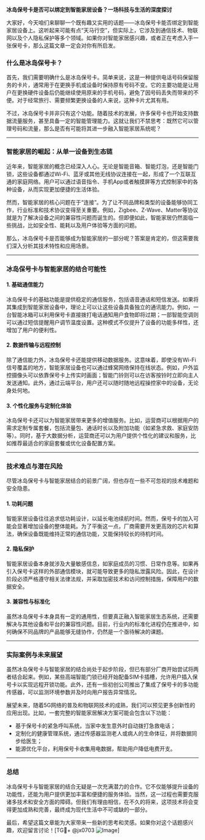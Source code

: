 **冰岛保号卡是否可以绑定到智能家居设备？一场科技与生活的深度探讨**

大家好，今天咱们来聊聊一个既有趣又实用的话题——冰岛保号卡能否绑定到智能家居设备上。这听起来可能有点“天马行空”，但实际上，它涉及到通信技术、物联网以及个人隐私保护等多个领域。如果你对智能家居感兴趣，或者正在考虑入手一张保号卡，那么这篇文章一定会对你有所启发。

### 什么是冰岛保号卡？

首先，我们需要明确什么是冰岛保号卡。简单来说，这是一种提供电话号码保留服务的卡片，通常用于在更换手机或设备时保持原有号码不变。它的主要功能是让用户在更换硬件设备后仍能继续使用原来的手机号码，避免了因号码丢失而带来的不便。对于经常旅行、需要频繁更换设备的人来说，这种卡片尤其有用。

不过，冰岛保号卡并非只有这个功能。随着技术的发展，许多保号卡也开始支持数据流量服务，甚至具备一定的智能管理能力。这就让我们不禁思考：既然它可以管理号码和流量，那么是否有可能将其进一步融入智能家居系统呢？

---

### 智能家居的崛起：从单一设备到生态链

近年来，智能家居的概念已经深入人心。无论是智能音箱、智能灯泡，还是智能门锁，这些设备都通过Wi-Fi、蓝牙或其他无线协议连接在一起，形成了一个互联互通的家庭网络。用户可以通过语音指令、手机App或者触摸屏等方式控制家中的各种设备，从而实现更加便捷的生活体验。

然而，智能家居的核心问题在于“连接”。为了让不同品牌和类型的设备能够协同工作，行业标准和技术协议变得至关重要。例如，Zigbee、Z-Wave、Matter等协议就是为了解决设备之间的兼容性问题而诞生的。但即便如此，智能家居仍然面临一些挑战，比如安全性、能耗以及用户体验等方面的问题。

那么，冰岛保号卡是否能够成为智能家居的一部分呢？答案是肯定的，但这需要我们深入分析其技术特性和应用场景。

---

### 冰岛保号卡与智能家居的结合可能性

#### 1. **基础通信能力**
冰岛保号卡的基础功能是提供稳定的通信服务，包括语音通话和短信发送。如果将其集成到智能家居设备中，理论上可以让这些设备具备独立的通讯能力。例如，一台智能冰箱可以利用保号卡直接拨打电话通知用户食物即将过期；一部智能空调则可以通过短信提醒用户调节温度设置。这种模式不仅提升了设备的功能多样性，还增加了用户的便利性。

#### 2. **数据传输与远程控制**
除了通信能力外，冰岛保号卡还能提供移动数据服务。这意味着，即使没有Wi-Fi信号覆盖的地方，智能家居设备也可以通过蜂窝网络保持在线状态。例如，户外监控摄像头可以依靠保号卡上传实时画面；智能门铃则可以在访客按铃时立即向主人发送通知。此外，通过云端平台，用户还可以随时随地远程操控家中的设备，无论身处何地。

#### 3. **个性化服务与定制化体验**
冰岛保号卡还可以为智能家居带来更多的增值服务。比如，运营商可以根据用户的需求定制专属套餐，包括流量包、通话时长以及附加功能（如紧急求救、家庭安防等）。同时，基于大数据分析，运营商还可以为用户提供个性化的建议和服务，比如推荐最适合的家庭套餐或优化设备配置方案。

---

### 技术难点与潜在风险

尽管冰岛保号卡与智能家居结合的前景广阔，但也存在一些不可忽视的技术难题和安全隐患。

#### 1. **功耗问题**
智能家居设备往往追求低功耗设计，以延长电池续航时间。然而，保号卡的加入可能会显著增加设备的整体能耗。为了平衡这一点，厂商需要开发更高效的芯片和算法，确保设备既能维持正常的通信功能，又能保持较长的待机时间。

#### 2. **隐私保护**
智能家居设备本身就涉及大量敏感信息，如家庭成员的习惯、日常作息等。如果再引入保号卡这样的外部通信模块，就可能导致更多的隐私泄露风险。因此，在设计阶段必须严格遵守相关法律法规，并采取加密技术和访问控制措施，保障用户的数据安全。

#### 3. **兼容性与标准化**
虽然冰岛保号卡本身具有一定的通用性，但要真正融入智能家居生态系统，还需要解决与其他设备和平台的兼容性问题。目前，行业内的标准化进程仍在推进中，如何确保不同品牌的产品能够无缝协作，仍然是一个亟待解决的课题。

---

### 实际案例与未来展望

虽然冰岛保号卡与智能家居的结合尚处于起步阶段，但已有部分厂商开始尝试将两者结合起来。例如，某些高端智能门锁已经开始配备SIM卡插槽，允许用户插入保号卡以实现远程开锁功能。此外，还有一些初创公司推出了集成了保号卡的多功能传感器，可以监测环境参数并及时向用户报告异常情况。

展望未来，随着5G网络的普及和物联网技术的成熟，我们可以预见更多创新性的应用出现。比如，一套完整的智能家居解决方案可能会包含以下功能：
- 基于保号卡的紧急呼叫系统，当家中发生意外时自动拨打急救电话；
- 定制化的健康管理系统，通过传感器监测老人或病人的生命体征，并将数据同步给医生；
- 能源优化平台，利用保号卡收集用电数据，帮助用户降低电费开支。

---

### 总结

冰岛保号卡与智能家居的结合无疑是一次充满潜力的合作。它不仅能够提升设备的功能性，还能为用户提供更加丰富和便捷的服务体验。当然，这一过程也需要克服诸多技术和安全方面的障碍。但我们有理由相信，在不久的将来，这项技术将会变得更加成熟和完善，最终成为现代生活中不可或缺的一部分。

最后，希望这篇文章能为大家带来一些新的思考和灵感。如果你对这个话题感兴趣，欢迎留言讨论！[TG💪+ @jx0703 ![Image](https://github.com/user-attachments/assets/dbca1d08-cadb-493c-b0ec-ad6f7a83f270)]